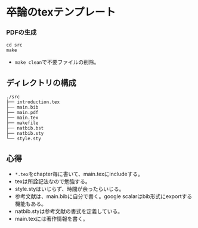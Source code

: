 # 卒論のtexテンプレート
### PDFの生成
```
cd src
make
```
* `make clean`で不要ファイルの削除。

## ディレクトリの構成

```
./src
├── introduction.tex
├── main.bib
├── main.pdf
├── main.tex
├── makefile
├── natbib.bst
├── natbib.sty
└── style.sty
```

## 心得
* `*.tex`をchapter毎に書いて、main.texにincludeする。
* texは所詮記法なので勉強する。
* style.styはいじらず、時間が余ったらいじる。
* 参考文献は、main.bibに自分で書く。google scalarはbib形式にexportする機能もある。
* natbib.styは参考文献の書式を定義している。
* main.texには著作情報を書く。
